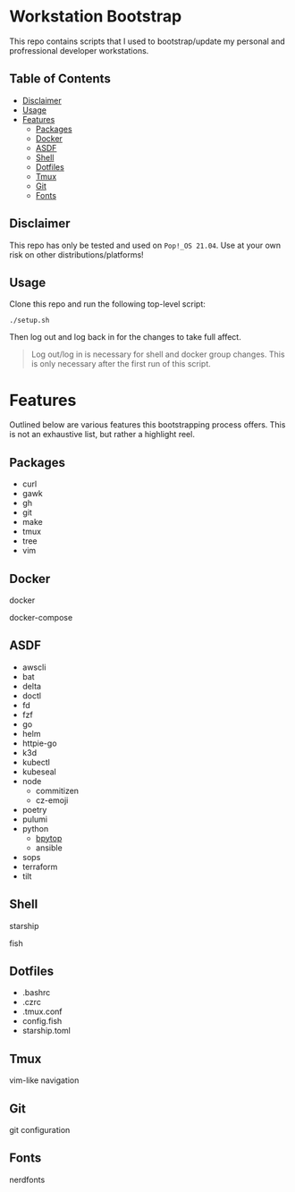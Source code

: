 # Workstation Bootstrap

This repo contains scripts that I used to bootstrap/update my personal and profressional developer workstations.

## Table of Contents

- [Disclaimer](#disclaimer)
- [Usage](#usage)
- [Features](#features)
  - [Packages](#packages)
  - [Docker](#docker)
  - [ASDF](#asdf)
  - [Shell](#shell)
  - [Dotfiles](#dotfiles)
  - [Tmux](#tmux)
  - [Git](#git)
  - [Fonts](#fonts)

## Disclaimer

This repo has only be tested and used on `Pop!_OS 21.04`. Use at your own risk on other distributions/platforms!

## Usage

Clone this repo and run the following top-level script:

```
./setup.sh
```

Then log out and log back in for the changes to take full affect.

> Log out/log in is necessary for shell and docker group changes. This is only necessary after the first run of this script.

# Features

Outlined below are various features this bootstrapping process offers. This is not an exhaustive list, but rather a highlight reel.

## Packages

- curl
- gawk
- gh
- git
- make
- tmux
- tree
- vim

## Docker

docker

docker-compose

## ASDF

- awscli
- bat
- delta
- doctl
- fd
- fzf
- go
- helm
- httpie-go
- k3d
- kubectl
- kubeseal
- node
  - commitizen
  - cz-emoji
- poetry
- pulumi
- python
  - [bpytop](https://github.com/aristocratos/bpytop)
  - ansible
- sops
- terraform
- tilt

## Shell

starship

fish

## Dotfiles

- .bashrc
- .czrc
- .tmux.conf
- config.fish
- starship.toml

## Tmux

vim-like navigation

## Git

git configuration

## Fonts

nerdfonts
